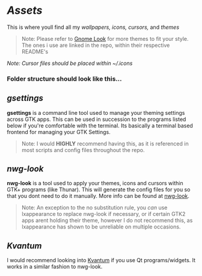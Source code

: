 # *Assets* 

This is where youll find all my *wallpapers, icons, cursors,* and *themes*

> Note: Please refer to [Gnome Look](https://www.gnome-look.org/browse?ord=rating) for more themes to fit your style. The ones i use are linked in the repo, within their respective README's

_Note: Cursor files should be placed within ~/.icons_

### Folder structure should look like this...


## *gsettings*

**gsettings** is a command line tool used to manage your theming settings across GTK apps. This can be used in succession to the programs listed below if you're comfortable with the terminal. Its basically a terminal based frontend for managing your GTK Settings.

> Note: I would **HIGHLY** recommend having this, as it is referenced in most scripts and config files throughout the repo.

## *nwg-look*

**nwg-look** is a tool used to apply your themes, icons and
cursors within GTK+ programs (like Thunar). This will generate the config files for you
so that you dont need to do it manually. More info can be found at [nwg-look](https://nwg-piotr.github.io/nwg-shell/nwg-look.html).

> Note: An exception to the no substitution rule, you *can* use lxappearance to replace nwg-look if necessary, or if certain GTK2 apps arent holding their theme, however I do not recommend this, as lxappearance has
shown to be unreliable on multiple occasions.

## *Kvantum* 

I would recommend looking into [Kvantum](https://github.com/tsujan/Kvantum/blob/master/Kvantum/INSTALL.md) if you use Qt programs/widgets. It works in a similar fashion to nwg-look.

